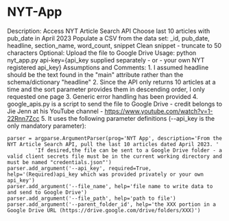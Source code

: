 # NYT-App
Description:
    Access NYT Article Search API
    Choose last 10 articles with pub_date in April 2023
    Populate a CSV from the data set: _id, pub_date, headline, section_name, word_count, snippet
    Clean snippet - truncate to 50 characters
    Optional: Upload the file to Google Drive
Usage: python nyt_app.py api-key={api_key supplied separately - or - your own NYT registered api_key}
Assumptions and Comments:
    1. I assumed headline should be the text found in the "main" attribute rather than the schema/dictionary "headline"
    2. Since the API only returns 10 articles at a time and the sort parameter provides them in descending order, I only requested one page
    3. Generic error handling has been provided
    4. google_apis.py is a script to send the file to Google Drive - credit belongs to Jie Jenn at his YouTube channel - https://www.youtube.com/watch?v=1-22Rnn7Zcc
    5. It uses the following parameter definitions (--api_key is the only mandatory parameter):

    parser = argparse.ArgumentParser(prog='NYT App', description='From the NYT Article Search API, pull the last 10 articles dated April 2023. '
             'If desired,the file can be sent to a Google Drive folder - a valid client secrets file must be in the current working directory and must be named "credentials.json"')
    parser.add_argument('--api_key', required=True, help='(Required)api_key which was provided privately or your own api_key')
    parser.add_argument('--file_name', help='file name to write data to and send to Google Drive')
    parser.add_argument('--file_path', help='path to file')
    parser.add_argument('--parent_folder_id', help='the XXX portion in a Google Drive URL (https://drive.google.com/drive/folders/XXX)')
